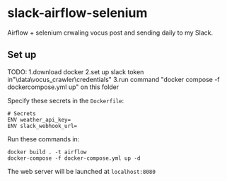 # slack-airflow-selenium

Airflow + selenium crwaling vocus post and sending daily to my Slack.


## Set up

TODO: 
1.download docker
2.set up slack token in"\data\vocus_crawler\credentials"
3.run command "docker compose -f dockercompose.yml up" on this folder



Specify these secrets in the `Dockerfile`:

```
# Secrets
ENV weather_api_key=
ENV slack_webhook_url=
```

Run these commands in:

```
docker build . -t airflow
docker-compose -f docker-compose.yml up -d
```

The web server will be launched at `localhost:8080`
